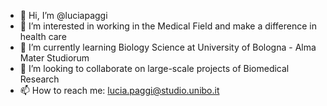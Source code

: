 - 👋 Hi, I’m @luciapaggi
- 👀 I’m interested in working in the Medical Field and make a difference in health care
- 🌱 I’m currently learning Biology Science at University of Bologna - Alma Mater Studiorum
- 💞️ I’m looking to collaborate on large-scale projects of Biomedical Research
- 📫 How to reach me: lucia.paggi@studio.unibo.it

<!---
luciapaggi/luciapaggi is a ✨ special ✨ repository because its `README.md` (this file) appears on your GitHub profile.
You can click the Preview link to take a look at your changes.
--->
